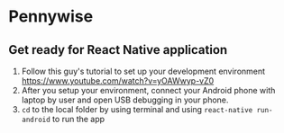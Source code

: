 # Pennywise

## Get ready for React Native application
1. Follow this guy's tutorial to set up your development environment
  https://www.youtube.com/watch?v=yOAWwyp-vZ0
2. After you setup your environment, connect your Android phone with laptop by user and open USB debugging in your phone.
3. ```` cd ```` to the local folder by using terminal and using ```` react-native run-android ```` to run the app
